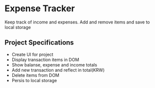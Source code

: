 # Expense Tracker
Keep track of income and expenses. Add and remove items and save to local storage

## Project Specifications
+ Create UI for project
+ Display transaction items in DOM
+ Show balanse, expense and income totals
+ Add new transaction and reflect in total(KRW)
+ Delete items from DOM
+ Persis to local storage
